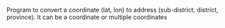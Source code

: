 Program to convert a coordinate (lat, lon) to address (sub-district, district, province).
It can be a coordinate or multiple coordinates
